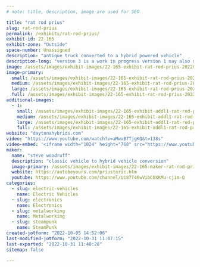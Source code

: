 ```yaml
---
# note: title, description, image are used for SEO

title: "rat rod prius"
slug: rat-rod-prius
permalink: /exhibits/rat-rod-prius/
exhibit-id: 22-165
exhibit-zone: "Outside"
space-number: Unassigned
description: "antique truck converted to a hybrid powered vehicle"
description-long: "version 3 is a work in progress version 1 may also make an appearance"
image: /assets/images/exhibit-images/22-165-exhibit-rat-rod-prius-20220520-174301-large.jpg
image-primary: 
  small: /assets/images/exhibit-images/22-165-exhibit-rat-rod-prius-20220520-174301-small.jpg
  medium: /assets/images/exhibit-images/22-165-exhibit-rat-rod-prius-20220520-174301-medium.jpg
  large: /assets/images/exhibit-images/22-165-exhibit-rat-rod-prius-20220520-174301-large.jpg
  full: /assets/images/exhibit-images/22-165-exhibit-rat-rod-prius-20220520-174301-full.jpg
additional-images: 
  - 1:
    small: /assets/images/exhibit-images/22-165-exhibit-addl1-rat-rod-prius-69321261-image-2-small.jpg
    medium: /assets/images/exhibit-images/22-165-exhibit-addl1-rat-rod-prius-69321261-image-2-medium.jpg
    large: /assets/images/exhibit-images/22-165-exhibit-addl1-rat-rod-prius-69321261-image-2-large.jpg
    full: /assets/images/exhibit-images/22-165-exhibit-addl1-rat-rod-prius-69321261-image-2-full.jpg
website: "daytonahybrids.com"
video: "https://www.youtube.com/watch?v=aMwvB7TjgKQ&t=138s"
video-embed: '<iframe width="1024" height="768" src="https://www.youtube.com/embed/aMwvB7TjgKQ?feature=oembed" frameborder="0" allow="accelerometer; autoplay; clipboard-write; encrypted-media; gyroscope; picture-in-picture" allowfullscreen title="Rat Rod Prius truck"></iframe>'
maker: 
  name: "steve woodruff"
  description: "classic vehicle to hybrid vehicle conversion"
  image-primary: /assets/images/exhibit-images/22-165-maker-rat-rod-prius-i-think-this-is-the-one-medium.JPG
  website: https://autobeyours.com/priustoric.htm
  youtube: https://www.youtube.com/channel/UC87T46wVibC0XKMu-cjim-Q
categories: 
  - slug: electric-vehicles
    name: Electric Vehicles
  - slug: electronics
    name: Electronics
  - slug: metalworking
    name: Metalworking
  - slug: steampunk
    name: SteamPunk
created-jotform: "2022-10-05 14:52:06"
last-modified-jotform: "2022-10-31 11:07:15"
last-exported: "2022-10-31 11:40:28"
sitemap: false

---
```

